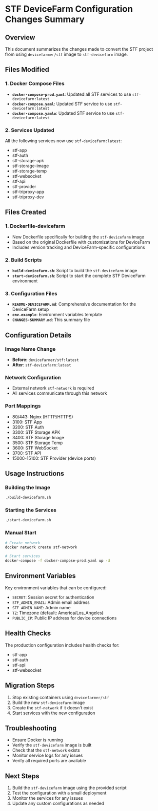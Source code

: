 # STF DeviceFarm Configuration Changes Summary

## Overview
This document summarizes the changes made to convert the STF project from using `devicefarmer/stf` image to `stf-devicefarm` image.

## Files Modified

### 1. Docker Compose Files
- **`docker-compose-prod.yaml`**: Updated all STF services to use `stf-devicefarm:latest`
- **`docker-compose.yaml`**: Updated STF service to use `stf-devicefarm:latest`
- **`docker-compose.yamlo`**: Updated STF service to use `stf-devicefarm:latest`

### 2. Services Updated
All the following services now use `stf-devicefarm:latest`:
- stf-app
- stf-auth
- stf-storage-apk
- stf-storage-image
- stf-storage-temp
- stf-websocket
- stf-api
- stf-provider
- stf-triproxy-app
- stf-triproxy-dev

## Files Created

### 1. Dockerfile-devicefarm
- New Dockerfile specifically for building the `stf-devicefarm` image
- Based on the original Dockerfile with customizations for DeviceFarm
- Includes version tracking and DeviceFarm-specific configurations

### 2. Build Scripts
- **`build-devicefarm.sh`**: Script to build the `stf-devicefarm` image
- **`start-devicefarm.sh`**: Script to start the complete STF DeviceFarm environment

### 3. Configuration Files
- **`README-DEVICEFARM.md`**: Comprehensive documentation for the DeviceFarm setup
- **`env.example`**: Environment variables template
- **`CHANGES-SUMMARY.md`**: This summary file

## Configuration Details

### Image Name Change
- **Before**: `devicefarmer/stf:latest`
- **After**: `stf-devicefarm:latest`

### Network Configuration
- External network `stf-network` is required
- All services communicate through this network

### Port Mappings
- 80/443: Nginx (HTTP/HTTPS)
- 3100: STF App
- 3200: STF Auth
- 3300: STF Storage APK
- 3400: STF Storage Image
- 3500: STF Storage Temp
- 3600: STF WebSocket
- 3700: STF API
- 15000-15100: STF Provider (device ports)

## Usage Instructions

### Building the Image
```bash
./build-devicefarm.sh
```

### Starting the Services
```bash
./start-devicefarm.sh
```

### Manual Start
```bash
# Create network
docker network create stf-network

# Start services
docker-compose -f docker-compose-prod.yaml up -d
```

## Environment Variables
Key environment variables that can be configured:
- `SECRET`: Session secret for authentication
- `STF_ADMIN_EMAIL`: Admin email address
- `STF_ADMIN_NAME`: Admin name
- `TZ`: Timezone (default: America/Los_Angeles)
- `PUBLIC_IP`: Public IP address for device connections

## Health Checks
The production configuration includes health checks for:
- stf-app
- stf-auth
- stf-api
- stf-websocket

## Migration Steps
1. Stop existing containers using `devicefarmer/stf`
2. Build the new `stf-devicefarm` image
3. Create the `stf-network` if it doesn't exist
4. Start services with the new configuration

## Troubleshooting
- Ensure Docker is running
- Verify the `stf-devicefarm` image is built
- Check that the `stf-network` exists
- Monitor service logs for any issues
- Verify all required ports are available

## Next Steps
1. Build the `stf-devicefarm` image using the provided script
2. Test the configuration with a small deployment
3. Monitor the services for any issues
4. Update any custom configurations as needed 